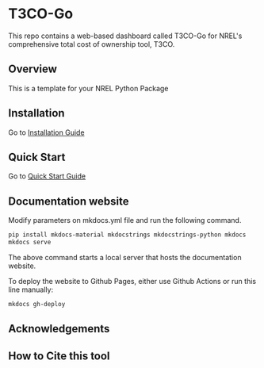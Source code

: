 # T3CO-Go
This repo contains a web-based dashboard called T3CO-Go for NREL's comprehensive total cost of ownership tool, T3CO.

## Overview
This is a template for your NREL Python Package

## Installation
Go to [Installation Guide](./docs/installation.md)

## Quick Start
Go to [Quick Start Guide](./docs/quick_start.md)

## Documentation website
Modify parameters on mkdocs.yml file and run the following command.
```bash
pip install mkdocs-material mkdocstrings mkdocstrings-python mkdocs
mkdocs serve
```
The above command starts a local server that hosts the documentation website. 


To deploy the website to Github Pages, either use Github Actions or run this line manually:
```bash
mkdocs gh-deploy
```

## Acknowledgements

## How to Cite this tool

